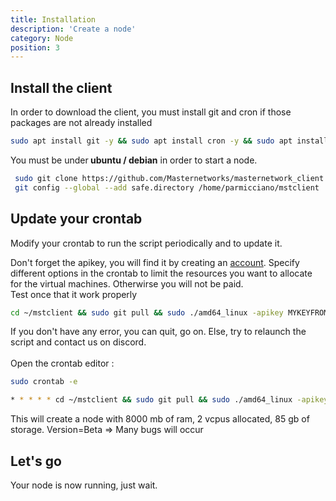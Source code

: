 ```yaml
---
title: Installation
description: 'Create a node'
category: Node
position: 3
---
```


## Install the client 
In order to download the client, you must install git and cron if those packages are not already installed
  <code-block active>

  ```bash
  sudo apt install git -y && sudo apt install cron -y && sudo apt install nano -y
  ```

You must be under<b> ubuntu / debian</b> in order to start a node.


  <code-block active>

  ```bash
   sudo git clone https://github.com/Masternetworks/masternetwork_client ~/mstclient
   git config --global --add safe.directory /home/parmicciano/mstclient
  ```


Update your crontab 
-----------------------------------------------
Modify your crontab to run the script periodically and to update it.<br>

Don't forget the apikey, you will find it by creating an <a href="https://masternetwork.dev">account</a>. Specify different options in the crontab to limit the resources you want to allocate for the virtual machines. Otherwirse you will not be paid.   
</code-block>
Test once that it work properly 
<code-block active>

  ```bash
cd ~/mstclient && sudo git pull && sudo ./amd64_linux -apikey MYKEYFROMmasternetwork.api -ram 8000 -vcpus 2 -storage 85 -name Sunlight
  ```

</code-block>
If you don't have any error, you can quit, go on. Else, try to relaunch the script and contact us on discord.<br>
<br>
Open the crontab editor :
<code-block active>

  ```bash
sudo crontab -e 
  ```


<code-block active>

  ```bash
* * * * * cd ~/mstclient && sudo git pull && sudo ./amd64_linux -apikey MYKEYFROMmasternetwork.api -ram 8000 -vcpus 2 -storage 85 -name Sunlight
  ```

</code-block>
This will create a node with 8000 mb of ram, 2 vcpus allocated, 85 gb of storage.
<alert>
Version=Beta => Many bugs will occur
</alert>


## Let's go
Your node is now running, just wait.